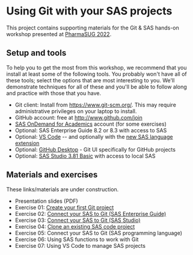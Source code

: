 # Using Git with your SAS projects

This project contains supporting materials for the Git &amp; SAS hands-on workshop presented at [PharmaSUG 2022](https://www.pharmasug.org/us/index.html).

## Setup and tools

To help you to get the most from this workshop, we recommend that you install at least some of the following tools. You probably won't have all of these tools; select the options that are most interesting to you. We'll demonstrate techniques for all of these and you'll be able to follow along and practice with those that you have.

* Git client: Install from https://www.git-scm.org/. This may require administrative privileges on your laptop to install.
* GitHub account: free at http://www.github.com/join 
* [SAS OnDemand for Academics](https://www.sas.com/en_us/software/on-demand-for-academics.html) account (for some exercises)
* Optional: SAS Enterprise Guide 8.2 or 8.3 with access to SAS
* Optional: [VS Code](https://code.visualstudio.com/) -- and optionally with the [new SAS language extension](https://marketplace.visualstudio.com/items?itemName=SAS.sas-lsp)
* Optional: [GitHub Desktop](https://desktop.github.com/) - Git UI specifically for GitHub projects
* Optional: [SAS Studio 3.81 Basic](https://support.sas.com/downloads/browse.htm?fil=&cat=560) with access to local SAS

## Materials and exercises

These links/materials are under construction.

* Presentation slides (PDF) 
* Exercise 01: [Create your first Git project](./exercises/01-create-git-project.md)
* Exercise 02: [Connect your SAS to Git (SAS Enterprise Guide)](./exercises/02-connect-sas-to-git-eg.md)
* Exercise 03: [Connect your SAS to Git (SAS Studio)](./exercises/03-connect-sas-to-git-studio.md)
* Exercise 04: [Clone an existing SAS code project](./exercises/04-clone-sas-project.md)
* Exercise 05: Connect your SAS to Git (SAS programming language)
* Exercise 06: Using SAS functions to work with Git
* Exercise 07: Using VS Code to manage SAS projects